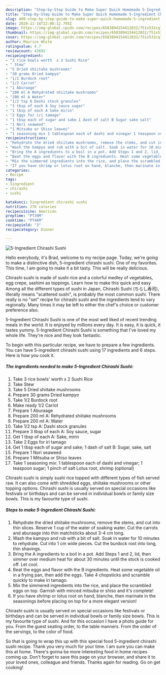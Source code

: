 ```yaml
---
description: "Step-by-Step Guide to Make Super Quick Homemade 5-Ingredient Chirashi Sushi"
title: "Step-by-Step Guide to Make Super Quick Homemade 5-Ingredient Chirashi Sushi"
slug: 409-step-by-step-guide-to-make-super-quick-homemade-5-ingredient-chirashi-sushi
date: 2020-11-16T22:08:12.795Z
image: https://img-global.cpcdn.com/recipes/6583894154412032/751x532cq70/5-ingredient-chirashi-sushi-recipe-main-photo.jpg
thumbnail: https://img-global.cpcdn.com/recipes/6583894154412032/751x532cq70/5-ingredient-chirashi-sushi-recipe-main-photo.jpg
cover: https://img-global.cpcdn.com/recipes/6583894154412032/751x532cq70/5-ingredient-chirashi-sushi-recipe-main-photo.jpg
author: Maurice White
ratingvalue: 4.7
reviewcount: 43692
recipeingredient:
- "3 rice bowls worth  x 2 Sushi Rice"
- " Stew"
- "5 Dried shiitake mushrooms"
- "30 grams Dried kampyo"
- "1/2 Burdock root"
- "1/2 Carrot"
- "1 Aburaage"
- "200 ml A Rehydrated shiitake mushrooms"
- "200 ml A Water"
- "1/2 tsp A Dashi stock granules"
- "3 tbsp of each A Soy sauce sugar"
- "1 tbsp of each A Sake mirin"
- "2 Eggs for iri tamago"
- "1 tbsp each of sugar and sake 1 dash of salt B Sugar sake salt"
- "1 Nori seaweed"
- "1 Mitsuba or Shiso leaves"
- "1 seasoning mix 1 tablespoon each of dashi and vinegar 1 teaspoon sugar 1 pinch of salt Lotus root shrimp optional"
recipeinstructions:
- "Rehydrate the dried shiitake mushrooms, remove the stems, and cut into thin slices. Reserve 1 cup of the water of soaking water. Cut the carrots and aburaage into thin matchsticks about 3-4 cm long."
- "Wash the kampyo and rub with a bit of salt. Soak in water for 10 minutes to rehydrate. Cut into 1 cm wide pieces. Cut the burdock root into long, thin shavings."
- "Bring the A ingredients to a boil in a pot. Add Steps 1 and 2, lid, then simmer over medium heat for about 30 minutes until the stock is cooked off. Let cool."
- "Beat the eggs and flavor with the B ingredients. Heat some vegetable oil in a frying pan, then add the eggs. Take 4 chopsticks and scramble quickly to make iri tamago."
- "Mix the simmered ingredients into the rice, and place the scrambled eggs on top. Garnish with minced mitsuba or shiso and it&#39;s complete!"
- "If you have shrimp or lotus root on hand, blanche, then marinate in the seasonings before placing on top for a more elegant version!"
categories:
- Recipe
tags:
- 5ingredient
- chirashi
- sushi

katakunci: 5ingredient chirashi sushi 
nutrition: 276 calories
recipecuisine: American
preptime: "PT39M"
cooktime: "PT46M"
recipeyield: "3"
recipecategory: Dinner

---
```



![5-Ingredient Chirashi Sushi](https://img-global.cpcdn.com/recipes/6583894154412032/751x532cq70/5-ingredient-chirashi-sushi-recipe-main-photo.jpg)

Hello everybody, it's Brad, welcome to my recipe page. Today, we're going to make a distinctive dish, 5-ingredient chirashi sushi. One of my favorites. This time, I am going to make it a bit tasty. This will be really delicious.

Chirashi sushi is made of sushi rice and a colorful medley of vegetables, egg crepe, sashimi as toppings. Learn how to make this quick and easy Among all the different types of sushi in Japan, Chirashi Sushi (ちらし寿司), literally means &#34;scattered sushi&#34;, is probably the most common sushi. There really is no &#34;set&#34; recipe for chirashi sushi and the ingredients tend to vary regionally. Many times it may be left to either the chef&#39;s choice or customer preference also.

5-Ingredient Chirashi Sushi is one of the most well liked of recent trending meals in the world. It is enjoyed by millions every day. It is easy, it is quick, it tastes yummy. 5-Ingredient Chirashi Sushi is something that I've loved my whole life. They're nice and they look fantastic.


To begin with this particular recipe, we have to prepare a few ingredients. You can have 5-ingredient chirashi sushi using 17 ingredients and 6 steps. Here is how you cook it.

<!--inarticleads1-->

##### The ingredients needed to make 5-Ingredient Chirashi Sushi:

1. Take 3 rice bowls&#39; worth  x 2 Sushi Rice
1. Take  Stew
1. Take 5 Dried shiitake mushrooms
1. Prepare 30 grams Dried kampyo
1. Take 1/2 Burdock root
1. Make ready 1/2 Carrot
1. Prepare 1 Aburaage
1. Prepare 200 ml A: Rehydrated shiitake mushrooms
1. Prepare 200 ml A: Water
1. Take 1/2 tsp A: Dashi stock granules
1. Prepare 3 tbsp of each A: Soy sauce, sugar
1. Get 1 tbsp of each A: Sake, mirin
1. Take 2 Eggs for iri tamago
1. Get 1 tbsp each of sugar and sake; 1 dash of salt B: Sugar, sake, salt
1. Prepare 1 Nori seaweed
1. Prepare 1 Mitsuba or Shiso leaves
1. Take 1 seasoning mix: 1 tablespoon each of dashi and vinegar; 1 teaspoon sugar; 1 pinch of salt Lotus root, shrimp (optional)


Chirashi sushi is simply sushi rice topped with different types of fish served raw. It can also come with shredded eggs, shiitake mushrooms or other topping options. Chirashi sushi is usually served on special occasions like festivals or birthdays and can be served in individual bowls or family size bowls. This is my favourite type of sushi. 

<!--inarticleads2-->

##### Steps to make 5-Ingredient Chirashi Sushi:

1. Rehydrate the dried shiitake mushrooms, remove the stems, and cut into thin slices. Reserve 1 cup of the water of soaking water. Cut the carrots and aburaage into thin matchsticks about 3-4 cm long.
1. Wash the kampyo and rub with a bit of salt. Soak in water for 10 minutes to rehydrate. Cut into 1 cm wide pieces. Cut the burdock root into long, thin shavings.
1. Bring the A ingredients to a boil in a pot. Add Steps 1 and 2, lid, then simmer over medium heat for about 30 minutes until the stock is cooked off. Let cool.
1. Beat the eggs and flavor with the B ingredients. Heat some vegetable oil in a frying pan, then add the eggs. Take 4 chopsticks and scramble quickly to make iri tamago.
1. Mix the simmered ingredients into the rice, and place the scrambled eggs on top. Garnish with minced mitsuba or shiso and it&#39;s complete!
1. If you have shrimp or lotus root on hand, blanche, then marinate in the seasonings before placing on top for a more elegant version!


Chirashi sushi is usually served on special occasions like festivals or birthdays and can be served in individual bowls or family size bowls. This is my favourite type of sushi. And for this occasion I have a photo guide for you. From the guest seating order, to the table manners. From the order of the servings, to the color of food. 

So that is going to wrap this up with this special food 5-ingredient chirashi sushi recipe. Thank you very much for your time. I am sure you can make this at home. There's gonna be more interesting food in home recipes coming up. Don't forget to save this page on your browser, and share it to your loved ones, colleague and friends. Thanks again for reading. Go on get cooking!
